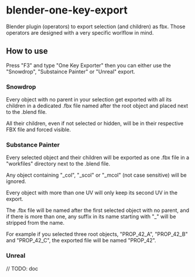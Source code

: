 # blender-one-key-export
Blender plugin (operators) to export selection (and children) as fbx.
Those operators are designed with a very specific worlflow in mind.


## How to use

Press "F3" and type "One Key Exporter" then you can either use the "Snowdrop", "Substaince Painter" or "Unreal" export.

### Snowdrop

Every object with no parent in your selection get exported with all its children in a dedicated .fbx file named after the root object and placed next to the .blend file.

All their children, even if not selected or hidden, will be in their respective FBX file and forced visible.

### Substance Painter

Every selected object and their children will be exported as one .fbx file in a "workfiles" directory next to the .blend file.

Any object containing "_col", "_scol" or "_mcol" (not case sensitive) will be ignored.

Every object with more than one UV will only keep its second UV in the export.

The .fbx file will be named after the first selected object with no parent, and if there is more than one, any suffix in its name starting with "_" will be stripped from the name.

For example if you selected three root objects, "PROP_42_A", "PROP_42_B" and "PROP_42_C", the exported file will be named "PROP_42".

### Unreal

// TODO: doc
